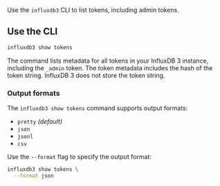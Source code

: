 Use the `influxdb3` CLI to list tokens, including admin tokens.

## Use the CLI

```bash
influxdb3 show tokens
```

The command lists metadata for all tokens in your InfluxDB 3 instance, including
the `_admin` token.
The token metadata includes the hash of the token string.
InfluxDB 3 does not store the token string.

### Output formats

The `influxdb3 show tokens` command supports output formats:

- `pretty` _(default)_
- `json`
- `jsonl`
- `csv`
<!-- - `parquet` _(must [output to a file](#output-to-a-parquet-file))_ -->

Use the `--format` flag to specify the output format:

```sh
influxdb3 show tokens \
  --format json
```